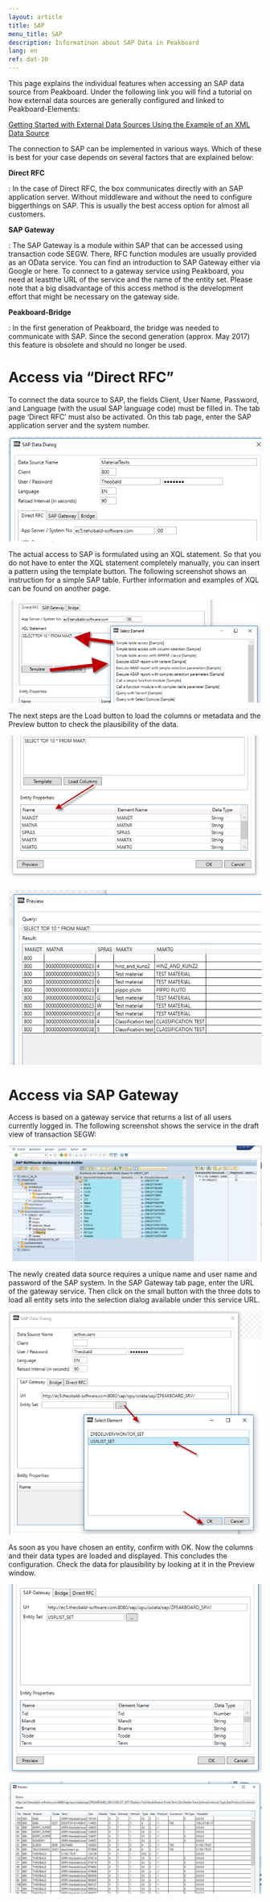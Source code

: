 ```yaml
---
layout: article
title: SAP
menu_title: SAP
description: Informatinon about SAP Data in Peakboard
lang: en
ref: dat-10
---
```

This page explains the individual features when accessing an SAP data source from Peakboard. Under the following link you will find a tutorial on how external data sources are generally configured and linked to Peakboard-Elements:

 

[Getting Started with External Data Sources Using the Example of an XML Data Source]()

 

The connection to SAP can be implemented in various ways. Which of these is best for your case depends on several factors that are explained below:

**Direct RFC**

:	In the case of Direct RFC, the box communicates directly with an SAP application server. Without middleware and without the need to configure biggerthings on SAP. This is usually the best access option for almost all customers.

**SAP Gateway**

:	The SAP Gateway is a module within SAP that can be accessed using transaction code SEGW. There, RFC function modules are usually provided as an OData  service. You can find an introduction to SAP Gateway either via Google or here. To connect to a gateway service using Peakboard, you need at leastthe URL of the service and the name of the entity set. Please note that a big disadvantage of this access method is the development effort that might be necessary on the gateway side.

**Peakboard-Bridge**

:	In the first generation of Peakboard, the bridge was needed to communicate with SAP. Since the second generation (approx. May 2017) this feature is obsolete and should no longer be used.
 

# Access via “Direct RFC”
To connect the data source to SAP, the fields Client, User Name, Password, and Language (with the usual SAP language code) must be filled in. The tab page ‘Direct RFC’ must also be activated. On this tab page, enter the SAP application server and the system number.

![image_1](/assets/images/Data_Sources/SAP/SAP01.png)

 

The actual access to SAP is formulated using an XQL statement. So that you do not have to enter the XQL statement completely manually, you can insert a pattern using the template button. The following screenshot shows an instruction for a simple SAP table. Further information and examples of XQL can be found on another page.

 

![image_1](/assets/images/Data_Sources/SAP/SAP02.png)

 

The next steps are the Load button to load the columns or metadata and the Preview button to check the plausibility of the data.

 

![image_1](/assets/images/Data_Sources/SAP/SAP03.png)

 

![image_1](/assets/images/Data_Sources/SAP/SAP04.png)

# Access via SAP Gateway
 

Access is based on a gateway service that returns a list of all users currently logged in. The following screenshot shows the service in the draft view of transaction SEGW:

 

![image_1](/assets/images/Data_Sources/SAP/SAP05.png)

 

The newly created data source requires a unique name and user name and password of the SAP system. In the SAP Gateway tab page, enter the URL of the gateway service. Then click on the small button with the three dots to load all entity sets into the selection dialog available under this service URL.

 

![image_1](/assets/images/Data_Sources/SAP/SAP06.png)

 

As soon as you have chosen an entity, confirm with OK. Now the columns and their data types are loaded and displayed. This concludes the configuration. Check the data for plausibility by looking at it in the Preview window.

 

![image_1](/assets/images/Data_Sources/SAP/SAP08.png)

![image_1](/assets/images/Data_Sources/SAP/SAP09.png)